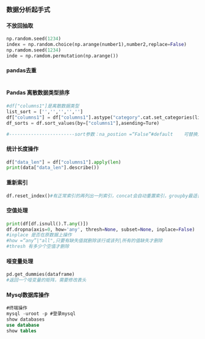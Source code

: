 ### 数据分析起手式

#### 不放回抽取

```python
np.random.seed(1234)
index = np.random.choice(np.arange(number1),number2,replace=False)
np.ramdom.seed(1234)
inde = np.ramdom.permutation(np.arange())
```

#### pandas去重

```python


```

#### Pandas 离散数据类型排序

```python
#df["columns1"]是离散数据类型
list_sort = ['','','','','']
df["columns1"] = df["columns1"].astype("category".cat.set_categories(list_sorted))
df_sorts = df.sort_values(by=["columns1"],asending=Ture)

#------------------------sort参数：na_postion =“False”#default    可替换为first
```

#### 统计长度操作

```python
df["data_len"] = df["columns1"].apply(len)
print(data["data_len"].describe())
```

#### 重新索引

```python
df.reset_index()#有正常索引的再列出一列索引，concat会自动重置索引，groupby最适合用这个
```

#### 空值处理

```python
print(df[df.isnull().T.any()])
df.dropna(axis=0, how='any', thresh=None, subset=None, inplace=False)
#inplace 是否在原数据上操作
#how =“any”|"all",只要有缺失值就删除该行或该列|所有的值缺失才删除
#thresh 有多少个空值才删除
```

#### 哑变量处理

```python
pd.get_dummies(dataframe)
#返回一个哑变量的矩阵，需要修改表头
```

#### Mysql数据库操作

```sql
#终端操作
mysql -uroot -p #登录mysql
show databases 
use database
show tables
```

#### 

